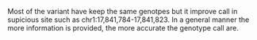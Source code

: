 Most of the variant have keep the same genotpes but it improve call in supicious site such as chr1:17,841,784-17,841,823. In a general manner the more information is provided, the more accurate the genotype call are.   